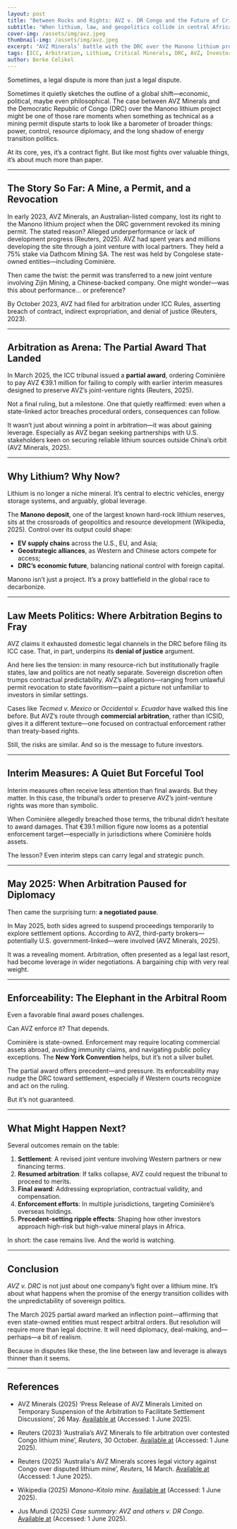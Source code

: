 ```yaml
---
layout: post
title: "Between Rocks and Rights: AVZ v. DR Congo and the Future of Critical Minerals Arbitration"
subtitle: "When lithium, law, and geopolitics collide in central Africa"
cover-img: /assets/img/avz.jpeg
thumbnail-img: /assets/img/avz.jpeg
excerpt: "AVZ Minerals’ battle with the DRC over the Manono lithium project is more than a contract dispute—it's a case study in arbitration, power, and the shifting politics of the energy transition."
tags: [ICC, Arbitration, Lithium, Critical Minerals, DRC, AVZ, Investor–State]
author: Berke Celikel
---
```


Sometimes, a legal dispute is more than just a legal dispute.

Sometimes it quietly sketches the outline of a global shift—economic, political, maybe even philosophical. The case between AVZ Minerals and the Democratic Republic of Congo (DRC) over the Manono lithium project might be one of those rare moments when something as technical as a mining permit dispute starts to look like a barometer of broader things: power, control, resource diplomacy, and the long shadow of energy transition politics.

At its core, yes, it’s a contract fight. But like most fights over valuable things, it’s about much more than paper.

---

## The Story So Far: A Mine, a Permit, and a Revocation

In early 2023, AVZ Minerals, an Australian-listed company, lost its right to the Manono lithium project when the DRC government revoked its mining permit. The stated reason? Alleged underperformance or lack of development progress (Reuters, 2025). AVZ had spent years and millions developing the site through a joint venture with local partners. They held a 75% stake via Dathcom Mining SA. The rest was held by Congolese state-owned entities—including Cominière.

Then came the twist: the permit was transferred to a new joint venture involving Zijin Mining, a Chinese-backed company. One might wonder—was this about performance... or preference?

By October 2023, AVZ had filed for arbitration under ICC Rules, asserting breach of contract, indirect expropriation, and denial of justice (Reuters, 2023).

---

## Arbitration as Arena: The Partial Award That Landed

In March 2025, the ICC tribunal issued a **partial award**, ordering Cominière to pay AVZ €39.1 million for failing to comply with earlier interim measures designed to preserve AVZ’s joint-venture rights (Reuters, 2025).

Not a final ruling, but a milestone. One that quietly reaffirmed: even when a state-linked actor breaches procedural orders, consequences can follow.

It wasn’t just about winning a point in arbitration—it was about gaining leverage. Especially as AVZ began seeking partnerships with U.S. stakeholders keen on securing reliable lithium sources outside China’s orbit (AVZ Minerals, 2025).

---

## Why Lithium? Why Now?

Lithium is no longer a niche mineral. It’s central to electric vehicles, energy storage systems, and arguably, global leverage.

The **Manono deposit**, one of the largest known hard-rock lithium reserves, sits at the crossroads of geopolitics and resource development (Wikipedia, 2025). Control over its output could shape:

- **EV supply chains** across the U.S., EU, and Asia;
- **Geostrategic alliances**, as Western and Chinese actors compete for access;
- **DRC’s economic future**, balancing national control with foreign capital.

Manono isn’t just a project. It’s a proxy battlefield in the global race to decarbonize.

---

## Law Meets Politics: Where Arbitration Begins to Fray

AVZ claims it exhausted domestic legal channels in the DRC before filing its ICC case. That, in part, underpins its **denial of justice** argument.

And here lies the tension: in many resource-rich but institutionally fragile states, law and politics are not neatly separate. Sovereign discretion often trumps contractual predictability. AVZ’s allegations—ranging from unlawful permit revocation to state favoritism—paint a picture not unfamiliar to investors in similar settings.

Cases like *Tecmed v. Mexico* or *Occidental v. Ecuador* have walked this line before. But AVZ’s route through **commercial arbitration**, rather than ICSID, gives it a different texture—one focused on contractual enforcement rather than treaty-based rights.

Still, the risks are similar. And so is the message to future investors.

---

## Interim Measures: A Quiet But Forceful Tool

Interim measures often receive less attention than final awards. But they matter. In this case, the tribunal’s order to preserve AVZ’s joint-venture rights was more than symbolic.

When Cominière allegedly breached those terms, the tribunal didn’t hesitate to award damages. That €39.1 million figure now looms as a potential enforcement target—especially in jurisdictions where Cominière holds assets.

The lesson? Even interim steps can carry legal and strategic punch.

---

## May 2025: When Arbitration Paused for Diplomacy

Then came the surprising turn: **a negotiated pause**.

In May 2025, both sides agreed to suspend proceedings temporarily to explore settlement options. According to AVZ, third-party brokers—potentially U.S. government-linked—were involved (AVZ Minerals, 2025).

It was a revealing moment. Arbitration, often presented as a legal last resort, had become leverage in wider negotiations. A bargaining chip with very real weight.

---

## Enforceability: The Elephant in the Arbitral Room

Even a favorable final award poses challenges.

Can AVZ enforce it? That depends.

Cominière is state-owned. Enforcement may require locating commercial assets abroad, avoiding immunity claims, and navigating public policy exceptions. The **New York Convention** helps, but it’s not a silver bullet.

The partial award offers precedent—and pressure. Its enforceability may nudge the DRC toward settlement, especially if Western courts recognize and act on the ruling.

But it’s not guaranteed.

---

## What Might Happen Next?

Several outcomes remain on the table:

1. **Settlement**: A revised joint venture involving Western partners or new financing terms.
2. **Resumed arbitration**: If talks collapse, AVZ could request the tribunal to proceed to merits.
3. **Final award**: Addressing expropriation, contractual validity, and compensation.
4. **Enforcement efforts**: In multiple jurisdictions, targeting Cominière’s overseas holdings.
5. **Precedent-setting ripple effects**: Shaping how other investors approach high-risk but high-value mineral plays in Africa.

In short: the case remains live. And the world is watching.

---

## Conclusion

*AVZ v. DRC* is not just about one company’s fight over a lithium mine. It’s about what happens when the promise of the energy transition collides with the unpredictability of sovereign politics.

The March 2025 partial award marked an inflection point—affirming that even state-owned entities must respect arbitral orders. But resolution will require more than legal doctrine. It will need diplomacy, deal-making, and—perhaps—a bit of realism.

Because in disputes like these, the line between law and leverage is always thinner than it seems.

---

## References

- AVZ Minerals (2025) ‘Press Release of AVZ Minerals Limited on Temporary Suspension of the Arbitration to Facilitate Settlement Discussions’, 26 May. [Available at](https://jusmundi.com/en/document/other/en-avz-international-pty-ltd-dathcom-mining-sa-and-green-lithium-holdings-pte-ltd-v-democratic-republic-of-congo-press-release-of-avz-minerals-limited-on-temporary-suspension-of-the-arbitration-to-facilitate-settlement-discussions-monday-26th-may-2025#other_document_46000) (Accessed: 1 June 2025).
   
- Reuters (2023) ‘Australia’s AVZ Minerals to file arbitration over contested Congo lithium mine’, *Reuters*, 30 October. [Available at](https://www.reuters.com/world/africa/australias-avz-minerals-file-arbitration-over-contested-congo-lithium-mine-2023-10-30/) (Accessed: 1 June 2025).
  
- Reuters (2025) ‘Australia's AVZ Minerals scores legal victory against Congo over disputed lithium mine’, *Reuters*, 14 March. [Available at](https://www.reuters.com/markets/commodities/australias-avz-minerals-scores-legal-victory-against-congo-over-disputed-lithium-2025-03-14/) (Accessed: 1 June 2025).
  
- Wikipedia (2025) *Manono-Kitolo mine*. [Available at](https://en.wikipedia.org/wiki/Manono-Kitolo_mine) (Accessed: 1 June 2025).
  
- Jus Mundi (2025) *Case summary: AVZ and others v. DR Congo*. [Available at](https://jusmundi.com/en/document/other/en-avz-international-pty-ltd-dathcom-mining-sa-and-green-lithium-holdings-pte-ltd-v-democratic-republic-of-congo-press-release-of-avz-minerals-limited-on-drc-government-discussions-and-further-cominiere-breach-of-emergency-relief-monday-5th-august-2024) (Accessed: 1 June 2025).
